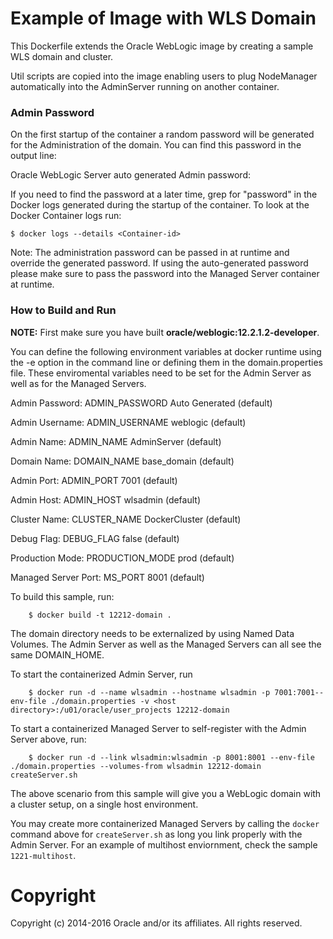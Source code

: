 Example of Image with WLS Domain
================================
This Dockerfile extends the Oracle WebLogic image by creating a sample WLS domain and cluster.

Util scripts are copied into the image enabling users to plug NodeManager automatically into the AdminServer running on another container.

### Admin Password

On the first startup of the container a random password will be generated for the Administration of the domain. You can find this password in the output line:

Oracle WebLogic Server auto generated Admin password:

If you need to find the password at a later time, grep for "password" in the Docker logs generated during the startup of the container. To look at the Docker Container logs run:

    $ docker logs --details <Container-id>

Note: The administration password can be passed in at runtime and override the generated password.  If using the auto-generated password please make sure to pass the password into the Managed Server container at runtime.

### How to Build and Run

**NOTE:** First make sure you have built **oracle/weblogic:12.2.1.2-developer**. 

You can define the following environment variables at docker runtime using the -e option  in the command line or defining them in the domain.properties file. These enviromental variables need to be set for the Admin Server as well as for the Managed Servers.

Admin Password:      ADMIN_PASSWORD  Auto Generated (default)

Admin Username:      ADMIN_USERNAME  weblogic       (default)

Admin Name:          ADMIN_NAME      AdminServer    (default)

Domain Name:         DOMAIN_NAME     base_domain    (default)

Admin Port:          ADMIN_PORT      7001           (default)

Admin Host:          ADMIN_HOST      wlsadmin       (default)

Cluster Name:        CLUSTER_NAME    DockerCluster  (default)

Debug Flag:          DEBUG_FLAG      false          (default)

Production Mode:     PRODUCTION_MODE prod           (default)

Managed Server Port: MS_PORT         8001           (default)

To build this sample, run:

        $ docker build -t 12212-domain .

The domain directory needs to be externalized by using Named Data Volumes. The Admin Server as well as the Managed Servers can all see the same DOMAIN_HOME. 

To start the containerized Admin Server, run

        $ docker run -d --name wlsadmin --hostname wlsadmin -p 7001:7001--env-file ./domain.properties -v <host directory>:/u01/oracle/user_projects 12212-domain

To start a containerized Managed Server to self-register with the Admin Server above, run:

        $ docker run -d --link wlsadmin:wlsadmin -p 8001:8001 --env-file ./domain.properties --volumes-from wlsadmin 12212-domain createServer.sh

The above scenario from this sample will give you a WebLogic domain with a cluster setup, on a single host environment.

You may create more containerized Managed Servers by calling the `docker` command above for `createServer.sh` as long you link properly with the Admin Server. For an example of multihost enviornment, check the sample `1221-multihost`.

# Copyright
Copyright (c) 2014-2016 Oracle and/or its affiliates. All rights reserved.
